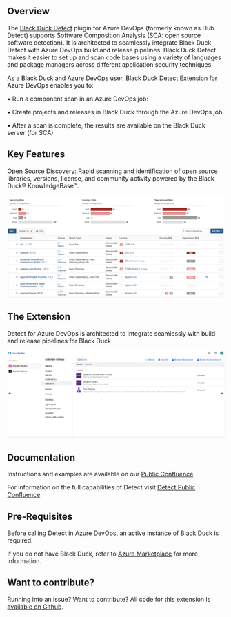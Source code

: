 ## Overview ##

The [Black Duck Detect](https://blackduck.atlassian.net/wiki/spaces/INTDOCS/pages/62423113/Black+Duck+Detect) plugin for Azure DevOps (formerly known as Hub Detect) supports Software Composition Analysis (SCA: open source software detection). It is architected to seamlessly integrate Black Duck Detect with Azure DevOps build and release pipelines. Black Duck Detect makes it easier to set up and scan code bases using a variety of languages and package managers across different application security techniques.  

As a Black Duck and Azure DevOps user, Black Duck Detect Extension for Azure DevOps enables you to:

•	Run a component scan in an Azure DevOps job:

•	Create projects and releases in Black Duck through the Azure DevOps job.
	
•	After a scan is complete, the results are available on the Black Duck server (for SCA)


## Key Features ## 

Open Source Discovery: Rapid scanning and identification of open source libraries, versions, license, and community activity powered by the Black Duck® KnowledgeBase™.

![catalog](images/catalog.png)


## The Extension ##

Detect for Azure DevOps is architected to integrate seamlessly with build and release pipelines for Black Duck

![extension](images/new-extension.png)

## Documentation ##

Instructions and examples are available on our [Public Confluence](https://blackduck.atlassian.net/wiki/spaces/INTDOCS/pages/622618/Black+Duck+Detect+for+Azure+DevOps)

For information on the full capabilities of Detect visit [Detect Public Confluence](https://blackduck.atlassian.net/wiki/spaces/INTDOCS/pages/62423113/Black+Duck+Detect)

## Pre-Requisites ##

Before calling Detect in Azure DevOps, an active instance of Black Duck is required.

If you do not have Black Duck, refer to [Azure Marketplace](https://azuremarketplace.microsoft.com/en-us/marketplace/apps/blackduck-software.blackduck_hub_431) for more information.

## Want to contribute? ##

Running into an issue? Want to contribute? All code for this extension is [available on Github](https://github.com/blackducksoftware/detect-ado).  
